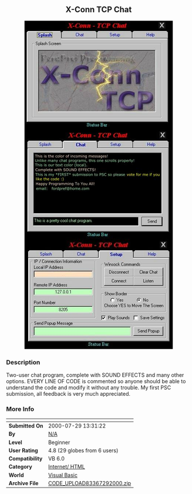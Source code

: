 ﻿<div align="center">

## X\-Conn TCP Chat

<img src="PIC20007291742307102.jpg">
</div>

### Description

Two-user chat program, complete with SOUND EFFECTS and many other options. EVERY LINE OF CODE is commented so anyone should be able to understand the code and modify it without any trouble. My first PSC submission, all feedback is very much appreciated.
 
### More Info
 


<span>             |<span>
---                |---
**Submitted On**   |2000-07-29 13:31:22
**By**             |[N/A](https://github.com/Planet-Source-Code/PSCIndex/blob/master/ByAuthor/empty.md)
**Level**          |Beginner
**User Rating**    |4.8 (29 globes from 6 users)
**Compatibility**  |VB 6\.0
**Category**       |[Internet/ HTML](https://github.com/Planet-Source-Code/PSCIndex/blob/master/ByCategory/internet-html__1-34.md)
**World**          |[Visual Basic](https://github.com/Planet-Source-Code/PSCIndex/blob/master/ByWorld/visual-basic.md)
**Archive File**   |[CODE\_UPLOAD83367292000\.zip](https://github.com/Planet-Source-Code/x-conn-tcp-chat__1-10192/archive/master.zip)








